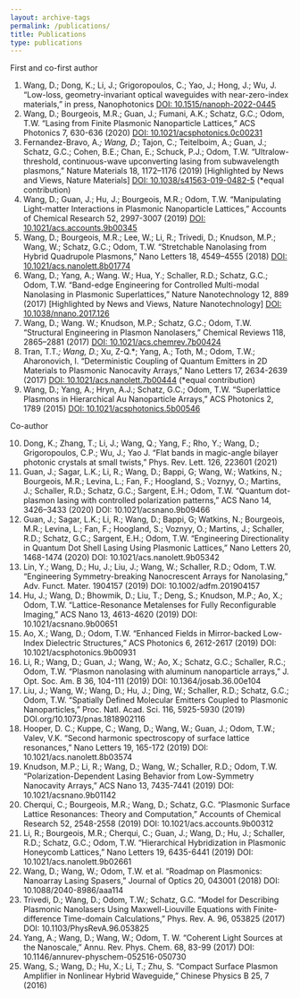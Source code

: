 ```yaml
---
layout: archive-tags
permalink: /publications/
title: Publications
type: publications
---
```


First and co-first author  

1.   Wang, D.; Dong, K.; Li, J.; Grigoropoulos, C.; Yao, J.; Hong, J.; Wu, J. “Low-loss, geometry-invariant optical waveguides with near-zero-index materials,” in press, Nanophotonics [DOI: 10.1515/nanoph-2022-0445](https://www.degruyter.com/document/doi/10.1515/nanoph-2022-0445/html)
2.   Wang, D.; Bourgeois, M.R.; Guan, J.; Fumani, A.K.; Schatz, G.C.; Odom, T.W. “Lasing from Finite Plasmonic Nanoparticle Lattices,” ACS Photonics 7, 630-636 (2020) [DOI: 10.1021/acsphotonics.0c00231](https://pubs.acs.org/doi/10.1021/acsphotonics.0c00231)  
3.   Fernandez-Bravo, A.*; Wang, D.*; Tajon, C.; Teitelboim, A.; Guan, J.; Schatz, G.C.; Cohen, B.E.; Chan, E.; Schuck, P.J.; Odom, T.W. “Ultralow-threshold, continuous-wave upconverting lasing from subwavelength plasmons,” Nature Materials 18, 1172–1176 (2019) [Highlighted by News and Views, Nature Materials] [DOI: 10.1038/s41563-019-0482-5](https://www.nature.com/articles/s41563-019-0482-5) (*equal contribution)  
4.   Wang, D.; Guan, J.; Hu, J.; Bourgeois, M.R.; Odom, T.W. “Manipulating Light-matter Interactions in Plasmonic Nanoparticle Lattices,” Accounts of Chemical Research 52, 2997-3007 (2019) [DOI: 10.1021/acs.accounts.9b00345](https://pubs.acs.org/doi/10.1021/acs.accounts.9b00345)  
5.   Wang, D.; Bourgeois, M.R.; Lee, W.; Li, R.; Trivedi, D.; Knudson, M.P.; Wang, W.; Schatz, G.C.; Odom, T.W. “Stretchable Nanolasing from Hybrid Quadrupole Plasmons,” Nano Letters 18, 4549–4555 (2018) [DOI: 10.1021/acs.nanolett.8b01774](https://pubs.acs.org/doi/10.1021/acs.nanolett.8b01774)  
6.   Wang, D.; Yang, A.; Wang. W.; Hua, Y.; Schaller, R.D.; Schatz, G.C.; Odom, T.W. “Band-edge Engineering for Controlled Multi-modal Nanolasing in Plasmonic Superlattices,” Nature Nanotechnology 12, 889 (2017) [Highlighted by News and Views, Nature Nanotechnology] [DOI: 10.1038/nnano.2017.126](https://www.nature.com/articles/nnano.2017.126)  
7.   Wang, D.; Wang. W.; Knudson, M.P.; Schatz, G.C.; Odom, T.W. “Structural Engineering in Plasmon Nanolasers,” Chemical Reviews 118, 2865–2881 (2017) [DOI: 10.1021/acs.chemrev.7b00424](https://pubs.acs.org/doi/10.1021/acs.chemrev.7b00424)  
8.   Tran, T.T.*; Wang, D.*; Xu, Z-Q.*; Yang, A.; Toth, M.; Odom, T.W.; Aharonovich, I. “Deterministic Coupling of Quantum Emitters in 2D Materials to Plasmonic Nanocavity Arrays,” Nano Letters 17, 2634-2639 (2017) [DOI: 10.1021/acs.nanolett.7b00444](https://pubs.acs.org/doi/abs/10.1021/acs.nanolett.7b00444) (*equal contribution)   
9.   Wang, D.; Yang, A.; Hryn, A.J.; Schatz, G.C.; Odom, T.W. “Superlattice Plasmons in Hierarchical Au Nanoparticle Arrays,” ACS Photonics 2, 1789 (2015) [DOI: 10.1021/acsphotonics.5b00546](https://pubs.acs.org/doi/abs/10.1021/acsphotonics.5b00546)    

Co-author

10. Dong, K.; Zhang, T.; Li, J.; Wang, Q.; Yang, F.; Rho, Y.; Wang, D.; Grigoropoulos, C.P.; Wu, J.; Yao J. “Flat bands in magic-angle bilayer photonic crystals at small twists,” Phys. Rev. Lett. 126, 223601 (2021)  
11. Guan, J.; Sagar, L.K.; Li, R.; Wang, D.; Bappi, G; Wang, W.; Watkins, N.; Bourgeois, M.R.; Levina, L.; Fan, F.; Hoogland, S.; Voznyy, O.; Martins, J.; Schaller, R.D.; Schatz, G.C.; Sargent, E.H.; Odom, T.W. “Quantum dot-plasmon lasing with controlled polarization patterns,” ACS Nano 14, 3426–3433 (2020) DOI: 10.1021/acsnano.9b09466  
12. Guan, J.; Sagar, L.K.; Li, R.; Wang, D.; Bappi, G; Watkins, N.; Bourgeois, M.R.; Levina, L.; Fan, F.; Hoogland, S.; Voznyy, O.; Martins, J.; Schaller, R.D.; Schatz, G.C.; Sargent, E.H.; Odom, T.W. “Engineering Directionality in Quantum Dot Shell Lasing Using Plasmonic Lattices,” Nano Letters 20, 1468-1474 (2020) DOI: 10.1021/acs.nanolett.9b05342  
13. Lin, Y.; Wang, D.; Hu, J.; Liu, J.; Wang, W.; Schaller, R.D.; Odom, T.W. “Engineering Symmetry-breaking Nanocrescent Arrays for Nanolasing,” Adv. Funct. Mater. 1904157 (2019) DOI: 10.1002/adfm.201904157  
14. Hu, J.; Wang, D.; Bhowmik, D.; Liu, T.; Deng, S.; Knudson, M.P.; Ao, X.; Odom, T.W. “Lattice-Resonance Metalenses for Fully Reconfigurable Imaging,” ACS Nano 13, 4613-4620 (2019) DOI: 10.1021/acsnano.9b00651  
15. Ao, X.; Wang, D.; Odom, T.W. “Enhanced Fields in Mirror-backed Low-Index Dielectric Structures,” ACS Photonics 6, 2612-2617 (2019) DOI: 10.1021/acsphotonics.9b00931  
16. Li, R.; Wang, D.; Guan, J.; Wang, W.; Ao, X.; Schatz, G.C.; Schaller, R.C.; Odom, T.W. “Plasmon nanolasing with aluminum nanoparticle arrays,” J. Opt. Soc. Am. B 36, 104-111 (2019) DOI: 10.1364/josab.36.00e104  
17. Liu, J.; Wang, W.; Wang, D.; Hu, J.; Ding, W.; Schaller, R.D.; Schatz, G.C.; Odom, T.W. “Spatially Defined Molecular Emitters Coupled to Plasmonic Nanoparticles,” Proc. Natl. Acad. Sci. 116, 5925-5930 (2019) DOI.org/10.1073/pnas.1818902116  
18. Hooper, D. C.; Kuppe, C.; Wang, D.; Wang, W.; Guan, J.; Odom, T.W.; Valev, V.K. “Second harmonic spectroscopy of surface lattice resonances,” Nano Letters 19, 165-172 (2019) DOI: 10.1021/acs.nanolett.8b03574  
19. Knudson, M.P.; Li, R.; Wang, D.; Wang, W.; Schaller, R.D.; Odom, T.W. “Polarization-Dependent Lasing Behavior from Low-Symmetry Nanocavity Arrays,” ACS Nano 13, 7435-7441 (2019) DOI: 10.1021/acsnano.9b01142  
20. Cherqui, C.; Bourgeois, M.R.; Wang, D.; Schatz, G.C. “Plasmonic Surface Lattice Resonances: Theory and Computation,” Accounts of Chemical Research 52, 2548-2558 (2019) DOI: 10.1021/acs.accounts.9b00312  
21. Li, R.; Bourgeois, M.R.; Cherqui, C.; Guan, J.; Wang, D.; Hu, J.; Schaller, R.D.; Schatz, G.C.; Odom, T.W. “Hierarchical Hybridization in Plasmonic Honeycomb Lattices,” Nano Letters 19, 6435-6441 (2019) DOI: 10.1021/acs.nanolett.9b02661  
22. Wang, D.; Wang, W.; Odom, T.W. et al. “Roadmap on Plasmonics: Nanoarray Lasing Spasers,” Journal of Optics 20, 043001 (2018) DOI: 10.1088/2040-8986/aaa114  
23. Trivedi, D.; Wang, D.; Odom, T.W.; Schatz, G.C. “Model for Describing Plasmonic Nanolasers Using Maxwell-Liouville Equations with Finite-difference Time-domain Calculations,” Phys. Rev. A. 96, 053825 (2017) DOI: 10.1103/PhysRevA.96.053825  
24. Yang, A.; Wang, D.; Wang, W.; Odom, T. W. “Coherent Light Sources at the Nanoscale,” Annu. Rev. Phys. Chem. 68, 83-99 (2017) DOI: 10.1146/annurev-physchem-052516-050730  
25. Wang, S.; Wang, D.; Hu, X.; Li, T.; Zhu, S. “Compact Surface Plasmon Amplifier in Nonlinear Hybrid Waveguide,” Chinese Physics B 25, 7 (2016)  
